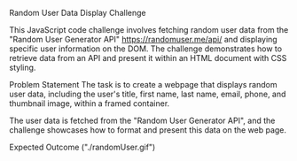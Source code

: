 Random User Data Display Challenge

This JavaScript code challenge involves fetching random user data from the "Random User Generator API" https://randomuser.me/api/ and displaying specific user information on the DOM.
The challenge demonstrates how to retrieve data from an API and present it within an HTML document with CSS styling.

Problem Statement
The task is to create a webpage that displays random user data, including the user's title, first name, last name, email, phone, and thumbnail image, within a framed container.

The user data is fetched from the "Random User Generator API", and the challenge showcases how to format and present this data on the web page.

Expected Outcome ("./randomUser.gif")
